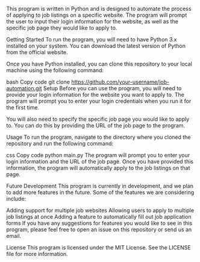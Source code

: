 This program is written in Python and is designed to automate the process of applying to job listings on a specific website. The program will prompt the user to input their login information for the website, as well as the specific job page they would like to apply to.

Getting Started
To run the program, you will need to have Python 3.x installed on your system. You can download the latest version of Python from the official website.

Once you have Python installed, you can clone this repository to your local machine using the following command:

bash
Copy code
git clone https://github.com/your-username/job-automation.git
Setup
Before you can use the program, you will need to provide your login information for the website you want to apply to. The program will prompt you to enter your login credentials when you run it for the first time.

You will also need to specify the specific job page you would like to apply to. You can do this by providing the URL of the job page to the program.

Usage
To run the program, navigate to the directory where you cloned the repository and run the following command:

css
Copy code
python main.py
The program will prompt you to enter your login information and the URL of the job page. Once you have provided this information, the program will automatically apply to the job listings on that page.

Future Development
This program is currently in development, and we plan to add more features in the future. Some of the features we are considering include:

Adding support for multiple job websites
Allowing users to apply to multiple job listings at once
Adding a feature to automatically fill out job application forms
If you have any suggestions for features you would like to see in this program, please feel free to open an issue on this repository or send us an email.

License
This program is licensed under the MIT License. See the LICENSE file for more information.